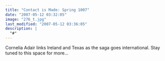 ```yaml
---
title: "Contact is Made: Spring 1007"
date: "2007-05-12 03:32:05"
image: "276_t.jpg"
last_modified: "2007-05-12 03:36:05"
description: |
  "#"
---
```


Cornelia Adair links Ireland and Texas as the saga goes international. Stay tuned to this space for more...
